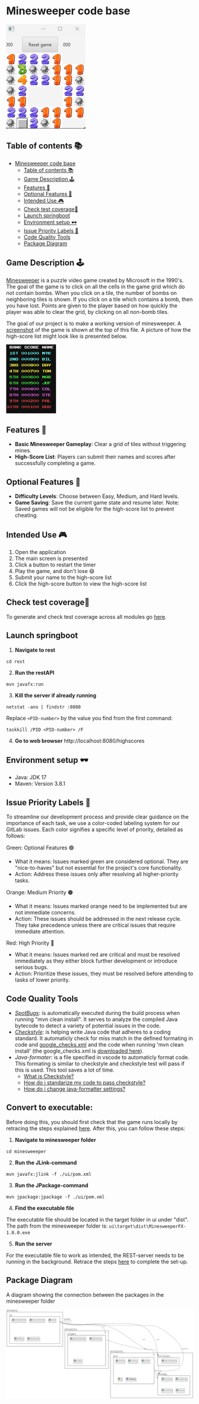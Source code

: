# Minesweeper code base

![Minesweeper Game](../pictures/minesweeper_game.png)

## Table of contents 📚

- [Minesweeper code base](#minesweeper-code-base)
  - [Table of contents 📚](#table-of-contents-)
  - [Game Description 🕹️](#game-description-️)
  - [Features 🎈](#features-)
  - [Optional Features 🔨](#optional-features-)
  - [Intended Use 🎮](#intended-use-)
  - [Check test coverage🧪](#check-test-coverage)
  - [Launch springboot](#launch-springboot)
  - [Environment setup 🕶️](#environment-setup-️)
  - [Issue Priority Labels 🚩](#issue-priority-labels-)
  - [Code Quality Tools](#code-quality-tools)
  - [Package Diagram](#package-diagram)

## Game Description 🕹️

[Minesweeper](<https://en.wikipedia.org/wiki/Minesweeper_(video_game)>) is a puzzle video game created by Microsoft in the 1990's.
The goal of the game is to click on all the cells in the game grid which do not contain bombs.
When you click on a tile, the number of bombs on neighboring tiles is shown.
If you click on a tile which contains a bomb, then you have lost.
Points are given to the player based on how quickly the player was able to clear the grid, by clicking on all non-bomb tiles.

The goal of our project is to make a working version of minesweeper.
A [screenshot](#minesweeper-code-base) of the game is shown at the top of this file.
A picture of how the high-score list might look like is presented below.

![High-Score List](../pictures/highscore_list.png)

## Features 🎈

- **Basic Minesweeper Gameplay**: Clear a grid of tiles without triggering mines.
- **High-Score List**: Players can submit their names and scores after successfully completing a game.

## Optional Features 🔨

- **Difficulty Levels**: Choose between Easy, Medium, and Hard levels.
- **Game Saving**: Save the current game state and resume later. Note: Saved games will not be eligible for the high-score list to prevent cheating.

## Intended Use 🎮

1. Open the application
2. The main screen is presented
3. Click a button to restart the timer
4. Play the game, and don't lose 😄
5. Submit your name to the high-score list
6. Click the high-score button to view the high-score list

## Check test coverage🧪

To generate and check test coverage across all modules go [here](./coverage/README.md#generate-coverage-raport-🧪).

## Launch springboot

1. **Navigate to rest**

```
cd rest
```

2. **Run the restAPI**

```
mvn javafx:run
```

3. **Kill the server if already running**

```
netstat -ano | findstr :8080
```
Replace `<PID-number>` by the value you find from the first command:
```
taskkill /PID <PID-number> /F
```

4. **Go to web browser**
   http://localhost:8080/highscores

## Environment setup 🕶️

- Java: JDK 17
- Maven: Version 3.8.1

## Issue Priority Labels 🚩

To streamline our development process and provide clear guidance on the importance of each task, we use a color-coded labeling system for our GitLab issues. Each color signifies a specific level of priority, detailed as follows:

Green: Optional Features 🟢

- What it means: Issues marked green are considered optional. They are "nice-to-haves" but not essential for the project's core functionality.
- Action: Address these issues only after resolving all higher-priority tasks.

Orange: Medium Priority 🟠

- What it means: Issues marked orange need to be implemented but are not immediate concerns.
- Action: These issues should be addressed in the next release cycle. They take precedence unless there are critical issues that require immediate attention.

Red: High Priority 🔴

- What it means: Issues marked red are critical and must be resolved immediately as they either block further development or introduce serious bugs.
- Action: Prioritize these issues, they must be resolved before attending to tasks of lower priority.

## Code Quality Tools

- _[SpotBugs](https://spotbugs.github.io/)_: is automatically executed during the build process when running "mvn clean install". It serves to analyze the compiled Java bytecode to detect a variety of potential issues in the code.
- _[Checkstyle](https://checkstyle.sourceforge.io/)_: is helping write Java code that adheres to a coding standard. It automaticly check for miss match in the defined formating in code and [google_checks.xml](./google_checks.xml) and the code when running 'mvn clean install' (the google_checks.xml is [downloaded here](https://github.com/checkstyle/checkstyle/blob/master/src/main/resources/google_checks.xml)).
- _Java-formater_: is a file specified in vscode to automaticly format code. This formating is similar to checkstyle and checkstyle test will pass if this is used. This tool saves a lot of time.
  - [What is Checkstyle?](./FAQ.md#what-is-checkstyle)
  - [How do i standarize my code to pass checkstyle?](./FAQ.md#how-do-i-standarize-my-code-to-pass-checkstyle)
  - [How do i change java-formatter settings?](./FAQ.md#how-do-i-change-java-formatter-settings)

## Convert to executable:

Before doing this, you should first check that the game runs locally by retracing the steps explained [here](../README.md#how-to-run-the-game-localy-🚂). After this, you can follow these steps:

1. **Navigate to minesweeper folder**

```
cd minesweeeper
```

2. **Run the JLink-command**

```
mvn javafx:jlink -f ./ui/pom.xml
```

3. **Run the JPackage-command**

```
mvn jpackage:jpackage -f ./ui/pom.xml
```

4. **Find the executable file**

The executable file should be located in the target folder in ui under "dist". The path from the minesweeper folder is:
`ui\target\dist\MinesweeperFX-1.0.0.exe`

5. **Run the server**

For the executable file to work as intended, the REST-server needs to be running in the background. Retrace the steps [here](#launch-springboot) to complete the set-up.

## Package Diagram

A diagram showing the connection between the packages in the minesweeper folder

![package-diagram](../pictures/packageDiagram.png)
